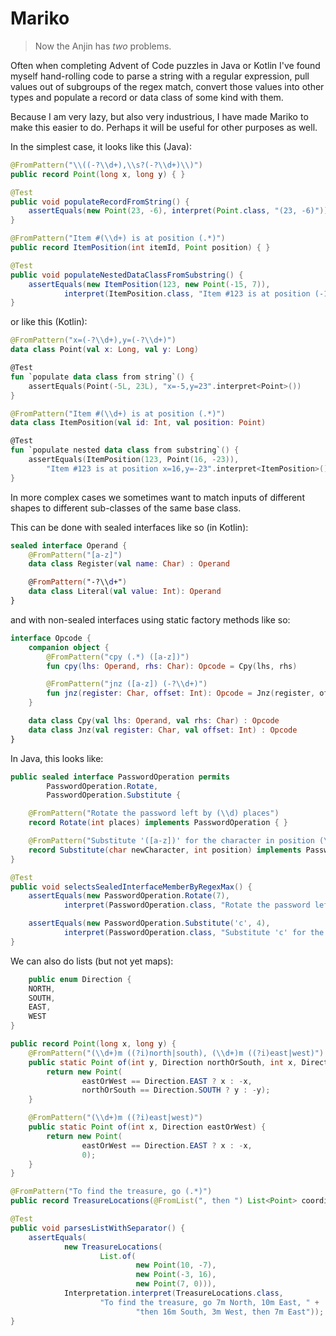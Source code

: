# Mariko

> Now the Anjin has _two_ problems.

Often when completing Advent of Code puzzles in Java or Kotlin I've found myself hand-rolling code to parse a string with a regular expression, pull values out of subgroups of the regex match, convert those values into other types and populate a record or data class of some kind with them.

Because I am very lazy, but also very industrious, I have made Mariko to make this easier to do. Perhaps it will be useful for other purposes as well.

In the simplest case, it looks like this (Java):

```java
@FromPattern("\\((-?\\d+),\\s?(-?\\d+)\\)")
public record Point(long x, long y) { }

@Test
public void populateRecordFromString() {
    assertEquals(new Point(23, -6), interpret(Point.class, "(23, -6)"));
}

@FromPattern("Item #(\\d+) is at position (.*)")
public record ItemPosition(int itemId, Point position) { }

@Test
public void populateNestedDataClassFromSubstring() {
    assertEquals(new ItemPosition(123, new Point(-15, 7)),
            interpret(ItemPosition.class, "Item #123 is at position (-15, 7)"));
}
```

or like this (Kotlin):

```kotlin
@FromPattern("x=(-?\\d+),y=(-?\\d+)")
data class Point(val x: Long, val y: Long)

@Test
fun `populate data class from string`() {
    assertEquals(Point(-5L, 23L), "x=-5,y=23".interpret<Point>())
}

@FromPattern("Item #(\\d+) is at position (.*)")
data class ItemPosition(val id: Int, val position: Point)

@Test
fun `populate nested data class from substring`() {
    assertEquals(ItemPosition(123, Point(16, -23)),
        "Item #123 is at position x=16,y=-23".interpret<ItemPosition>())
}
```

In more complex cases we sometimes want to match inputs of different shapes to different sub-classes of the same base class.

This can be done with sealed interfaces like so (in Kotlin):

```kotlin
sealed interface Operand {
    @FromPattern("[a-z]")
    data class Register(val name: Char) : Operand

    @FromPattern("-?\\d+")
    data class Literal(val value: Int): Operand
}
```

and with non-sealed interfaces using static factory methods like so:

```kotlin
interface Opcode {
    companion object {
        @FromPattern("cpy (.*) ([a-z])")
        fun cpy(lhs: Operand, rhs: Char): Opcode = Cpy(lhs, rhs)

        @FromPattern("jnz ([a-z]) (-?\\d+)")
        fun jnz(register: Char, offset: Int): Opcode = Jnz(register, offset)
    }

    data class Cpy(val lhs: Operand, val rhs: Char) : Opcode
    data class Jnz(val register: Char, val offset: Int) : Opcode
}
```

In Java, this looks like:

```java
public sealed interface PasswordOperation permits
        PasswordOperation.Rotate,
        PasswordOperation.Substitute {

    @FromPattern("Rotate the password left by (\\d) places")
    record Rotate(int places) implements PasswordOperation { }

    @FromPattern("Substitute '([a-z])' for the character in position (\\d)")
    record Substitute(char newCharacter, int position) implements PasswordOperation { }
}

@Test
public void selectsSealedInterfaceMemberByRegexMax() {
    assertEquals(new PasswordOperation.Rotate(7),
            interpret(PasswordOperation.class, "Rotate the password left by 7 places"));

    assertEquals(new PasswordOperation.Substitute('c', 4),
            interpret(PasswordOperation.class, "Substitute 'c' for the character in position 4"));
}
```

We can also do lists (but not yet maps):

```java
    public enum Direction {
    NORTH,
    SOUTH,
    EAST,
    WEST
}

public record Point(long x, long y) {
    @FromPattern("(\\d+)m ((?i)north|south), (\\d+)m ((?i)east|west)")
    public static Point of(int y, Direction northOrSouth, int x, Direction eastOrWest) {
        return new Point(
                eastOrWest == Direction.EAST ? x : -x,
                northOrSouth == Direction.SOUTH ? y : -y);
    }

    @FromPattern("(\\d+)m ((?i)east|west)")
    public static Point of(int x, Direction eastOrWest) {
        return new Point(
                eastOrWest == Direction.EAST ? x : -x,
                0);
    }
}

@FromPattern("To find the treasure, go (.*)")
public record TreasureLocations(@FromList(", then ") List<Point> coordinates) { }

@Test
public void parsesListWithSeparator() {
    assertEquals(
            new TreasureLocations(
                    List.of(
                            new Point(10, -7),
                            new Point(-3, 16),
                            new Point(7, 0))),
            Interpretation.interpret(TreasureLocations.class,
                    "To find the treasure, go 7m North, 10m East, " +
                            "then 16m South, 3m West, then 7m East"));
}
```